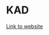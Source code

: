# KAD

<!-- Link to website\ `https://klaushe.github.io/KAD/`\ -->

[Link to website](https://klaushe.github.io/KAD/)
